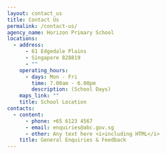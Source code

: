 ```yaml
---
layout: contact_us
title: Contact Us
permalink: /contact-us/
agency_name: Horizon Primary School
locations:
  - address:
      - 61 Edgedale Plains
      - Singapore 828819
      - ""
    operating_hours:
      - days: Mon - Fri
        time: 7.00am - 6.00pm
        description: (School Days)
    maps_link: ""
    title: School Location
contacts:
  - content:
      - phone: +65 6123 4567
      - email: enquiries@abc.gov.sg
      - other: Any text here <i>including HTML</i>
    title: General Enquiries & Feedback
---
```

